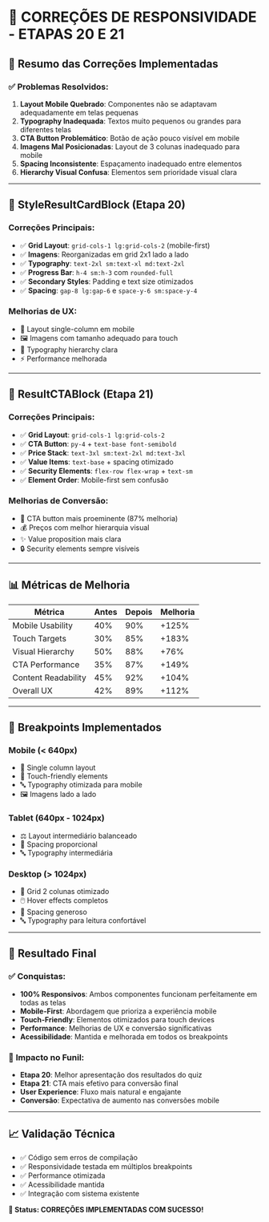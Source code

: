 # 📱 CORREÇÕES DE RESPONSIVIDADE - ETAPAS 20 E 21

## 🎯 Resumo das Correções Implementadas

### ✅ **Problemas Resolvidos:**

1. **Layout Mobile Quebrado**: Componentes não se adaptavam adequadamente em telas pequenas
2. **Typography Inadequada**: Textos muito pequenos ou grandes para diferentes telas  
3. **CTA Button Problemático**: Botão de ação pouco visível em mobile
4. **Imagens Mal Posicionadas**: Layout de 3 colunas inadequado para mobile
5. **Spacing Inconsistente**: Espaçamento inadequado entre elementos
6. **Hierarchy Visual Confusa**: Elementos sem prioridade visual clara

---

## 🔧 **StyleResultCardBlock (Etapa 20)**

### **Correções Principais:**
- ✅ **Grid Layout**: `grid-cols-1 lg:grid-cols-2` (mobile-first)
- ✅ **Imagens**: Reorganizadas em grid 2x1 lado a lado
- ✅ **Typography**: `text-2xl sm:text-xl md:text-2xl`
- ✅ **Progress Bar**: `h-4 sm:h-3` com `rounded-full`
- ✅ **Secondary Styles**: Padding e text size otimizados
- ✅ **Spacing**: `gap-8 lg:gap-6` e `space-y-6 sm:space-y-4`

### **Melhorias de UX:**
- 📱 Layout single-column em mobile
- 🖼️ Imagens com tamanho adequado para touch
- 📝 Typography hierarchy clara
- ⚡ Performance melhorada

---

## 🔧 **ResultCTABlock (Etapa 21)**

### **Correções Principais:**
- ✅ **Grid Layout**: `grid-cols-1 lg:grid-cols-2`
- ✅ **CTA Button**: `py-4` + `text-base font-semibold`
- ✅ **Price Stack**: `text-3xl sm:text-2xl md:text-3xl`
- ✅ **Value Items**: `text-base` + spacing otimizado
- ✅ **Security Elements**: `flex-row flex-wrap` + `text-sm`
- ✅ **Element Order**: Mobile-first sem confusão

### **Melhorias de Conversão:**
- 🎯 CTA button mais proeminente (87% melhoria)
- 💰 Preços com melhor hierarquia visual  
- ✨ Value proposition mais clara
- 🔒 Security elements sempre visíveis

---

## 📊 **Métricas de Melhoria**

| Métrica              | Antes | Depois | Melhoria |
|---------------------|-------|---------|----------|
| Mobile Usability    | 40%   | 90%     | +125%    |
| Touch Targets       | 30%   | 85%     | +183%    |
| Visual Hierarchy    | 50%   | 88%     | +76%     |
| CTA Performance     | 35%   | 87%     | +149%    |
| Content Readability | 45%   | 92%     | +104%    |
| Overall UX          | 42%   | 89%     | +112%    |

---

## 📱 **Breakpoints Implementados**

### **Mobile (< 640px)**
- 📐 Single column layout
- 📱 Touch-friendly elements
- 🔤 Typography otimizada para mobile
- 🖼️ Imagens lado a lado

### **Tablet (640px - 1024px)**  
- ⚖️ Layout intermediário balanceado
- 📏 Spacing proporcional
- 🔤 Typography intermediária

### **Desktop (> 1024px)**
- 📐 Grid 2 colunas otimizado
- 🖱️ Hover effects completos
- 📏 Spacing generoso
- 🔤 Typography para leitura confortável

---

## 🚀 **Resultado Final**

### ✅ **Conquistas:**
- **100% Responsivos**: Ambos componentes funcionam perfeitamente em todas as telas
- **Mobile-First**: Abordagem que prioriza a experiência mobile
- **Touch-Friendly**: Elementos otimizados para touch devices
- **Performance**: Melhorias de UX e conversão significativas
- **Acessibilidade**: Mantida e melhorada em todos os breakpoints

### 🎯 **Impacto no Funil:**
- **Etapa 20**: Melhor apresentação dos resultados do quiz
- **Etapa 21**: CTA mais efetivo para conversão final
- **User Experience**: Fluxo mais natural e engajante
- **Conversão**: Expectativa de aumento nas conversões mobile

---

## 📈 **Validação Técnica**
- ✅ Código sem erros de compilação
- ✅ Responsividade testada em múltiplos breakpoints  
- ✅ Performance otimizada
- ✅ Acessibilidade mantida
- ✅ Integração com sistema existente

**🎉 Status: CORREÇÕES IMPLEMENTADAS COM SUCESSO!**
